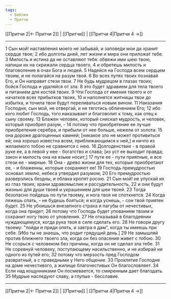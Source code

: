 ```yaml
---
tags:
  - Библия
  - Притчи
---
```

[[Притчи 2|← Притчи 2]] | [[Притчи]] | [[Притчи 4|Притчи 4 →]]

---
1 Сын мой! наставления моего не забывай, и заповеди мои да хранит сердце твое;
2 ибо долготы дней, лет жизни и мира они приложат тебе.
3 Милость и истина да не оставляют тебя: обвяжи ими шею твою, напиши их на скрижали сердца твоего,
4 и обретешь милость и благоволение в очах Бога и людей.
5 Надейся на Господа всем сердцем твоим, и не полагайся на разум твой.
6 Во всех путях твоих познавай Его, и Он направит стези твои.
7 Не будь мудрецом в глазах твоих; бойся Господа и удаляйся от зла:
8 это будет здравием для тела твоего и питанием для костей твоих.
9 Чти Господа от имения твоего и от начатков всех прибытков твоих,
10 и наполнятся житницы твои до избытка, и точила твои будут переливаться новым вином.
11 Наказания Господня, сын мой, не отвергай, и не тяготись обличением Его;
12 ибо кого любит Господь, того наказывает и благоволит к тому, как отец к сыну своему.
13 Блажен человек, который снискал мудрость, и человек, который приобрел разум, -
14 потому что приобретение ее лучше приобретения серебра, и прибыли от нее больше, нежели от золота:
15 она дороже драгоценных камней; [никакое зло не может противиться ей; она хорошо известна всем, приближающимся к ней,] и ничто из желаемого тобою не сравнится с нею.
16 Долгоденствие - в правой руке ее, а в левой у нее - богатство и слава; [из уст ее выходит правда; закон и милость она на языке носит;]
17 пути ее - пути приятные, и все стези ее - мирные.
18 Она - древо жизни для тех, которые приобретают ее, - и блаженны, которые сохраняют ее!
19 Господь премудростью основал землю, небеса утвердил разумом;
20 Его премудростью разверзлись бездны, и облака кропят росою.
21 Сын мой! не упускай их из глаз твоих; храни здравомыслие и рассудительность,
22 и они будут жизнью для души твоей и украшением для шеи твоей.
23 Тогда безопасно пойдешь по пути твоему, и нога твоя не споткнется.
24 Когда ляжешь спать, - не будешь бояться; и когда уснешь, - сон твой приятен будет.
25 Не убоишься внезапного страха и пагубы от нечестивых, когда она придет;
26 потому что Господь будет упованием твоим и сохранит ногу твою от уловления.
27 Не отказывай в благодеянии нуждающемуся, когда рука твоя в силе сделать его.
28 Не говори другу твоему: "пойди и приди опять, и завтра я дам", когда ты имеешь при себе. [Ибо ты не знаешь, что родит грядущий день.]
29 Не замышляй против ближнего твоего зла, когда он без опасения живет с тобою.
30 Не ссорься с человеком без причины, когда он не сделал зла тебе.
31 Не соревнуй человеку, поступающему насильственно, и не избирай ни одного из путей его;
32 потому что мерзость пред Господом развратный, а с праведными у Него общение.
33 Проклятие Господне на доме нечестивого, а жилище благочестивых Он благословляет.
34 Если над кощунниками Он посмевается, то смиренным дает благодать.
35 Мудрые наследуют славу, а глупые - бесславие.

---
[[Притчи 2|← Притчи 2]] | [[Притчи]] | [[Притчи 4|Притчи 4 →]]